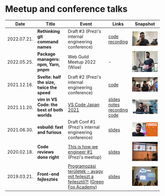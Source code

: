 # Meetup and conference talks

| Date | Title | Event | Links | Snapshot |
|-|-|-|-|-|
| 2022.07.21. | **Rethinking git command names** | Draft #3 (Prezi's internal engineering conference) | [code](https://github.com/endreymarcell/git-sane)<br/>[recording](https://youtu.be/91J19QG5pzo) | ![](img/2022-07-21-git-sane.png) |
| 2022.05.25. | **Package managers: npm, Yarn, pnpm** | Web Guild Meetup 2022 (Wise) | - | ![](img/2022-05-26-package-managers.jpg) |
| 2021.12.16. | **Svelte: half the size, twice the speed** | Draft #2 (Prezi's internal engineering conference) | [code](https://github.com/endreymarcell/svelte-half-twice) | ![](img/2021-12-16-svelte-half-twice.png) |
| 2021.11.20. | **vim in VS Code: the best of both worlds** | [VS Code Japan 2021](https://vscodejp.github.io/conf2021/en/) | [slides](https://prezi.com/view/WyTKgyN0lBwcKcUgZUab/)<br/>[notes](https://github.com/endreymarcell/dicta/blob/master/getting-started-with-vim.md)<br/>[recording](https://youtu.be/f83bAeiH9qA)<br/>[code](https://github.com/endreymarcell/dicta) | ![](img/2021-11-20-vim-in-vscode.png) |
| 2021.06.30. | **esbuild: fast and furious** | Draft Conf #1 (Prezi's internal engineering conference) | [slides](https://prezi.com/view/RXhtnaGOzB6laSRHxb91/) | ![](img/2021-06-30-esbuild.png) |
| 2020.02.18. | **Code reviews done right** | [This is how we engineer #1](https://www.meetup.com/prezi-product-talks-budapest/events/268533401/) (Prezi's meetup) | [slides](https://prezi.com/view/e8igpKuVtMU6CV6DqYPc/) | ![](img/2020-02-18-code-reviews.png) |
| 2019.03.21. | **Front-end fejlesztés** | [Programozási területek - avagy mit fejleszt a fejlesztő?!](https://www.facebook.com/events/272773073616894) ([Green Fox Academy](https://www.greenfoxacademy.com/en/home)) | [slides](https://prezi.com/view/IOzfJt9DhzPkOVNE0Y0U/) | ![](img/2019-03-21-front-end.png) |
